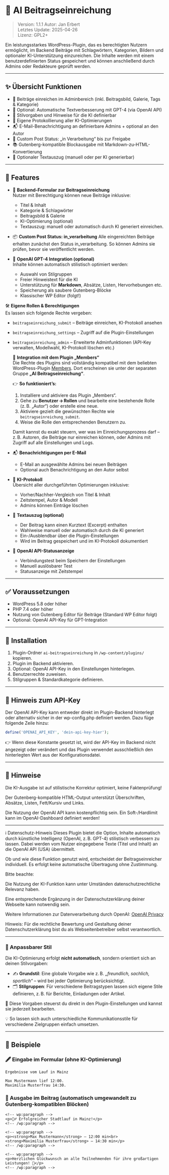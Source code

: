 # 🧠 AI Beitragseinreichung

> Version: 1.1.1
> Autor: Jan Erbert  
> Letztes Update: 2025-04-26  
> Lizenz: GPL2+

Ein leistungsstarkes WordPress-Plugin, das es berechtigten Nutzern ermöglicht, im Backend Beiträge mit Schlagwörtern, Kategorien, Bildern und optionaler KI-Unterstützung einzureichen. Die Inhalte werden mit einem benutzerdefinierten Status gespeichert und können anschließend durch Admins oder Redakteure geprüft werden.

---

## ✨ Übersicht Funktionen

- 📝 Beiträge einreichen im Adminbereich (inkl. Beitragsbild, Galerie, Tags & Kategorie)
- 🧠 Optional: Automatische Textverbesserung mit GPT-4 (via OpenAI API)
- 🔧 Stilvorgaben und Hinweise für die KI definierbar
- 💬 Eigene Protokollierung aller KI-Optimierungen
- 📬 E-Mail-Benachrichtigung an definierbare Admins + optional an den Autor
- 🔐 Custom Post Status: „in Verarbeitung“ bis zur Freigabe
- 📚 Gutenberg-kompatible Blockausgabe mit Markdown-zu-HTML-Konvertierung
- 🧾 Optionaler Textauszug (manuell oder per KI generierbar)

---

## 🔧 Features

- 📝 **Backend-Formular zur Beitragseinreichung**  
  Nutzer mit Berechtigung können neue Beiträge inklusive:
  - Titel & Inhalt
  - Kategorie & Schlagwörter
  - Beitragsbild & Galerie
  - KI-Optimierung (optional)
  - Textauszug: manuell oder automatisch durch KI generiert
    einreichen.

- 📦 **Custom Post Status: in_verarbeitung**
  Alle eingereichten Beiträge erhalten zunächst den Status in_verarbeitung. So können Admins sie prüfen, bevor sie veröffentlicht werden.

- 🤖 **OpenAI GPT-4 Integration (optional)**  
  Inhalte können automatisch stilistisch optimiert werden:
  - Auswahl von Stilgruppen
  - Freier Hinweistext für die KI
  - Unterstützung für **Markdown**, Absätze, Listen, Hervorhebungen etc.
  - Speicherung als saubere Gutenberg-Blöcke
  - Klassischer WP Editor (folgt!)

🛠️ **Eigene Rollen & Berechtigungen**  
Es lassen sich folgende Rechte vergeben:

- `beitragseinreichung_submit` – Beiträge einreichen, KI-Protokoll ansehen  
- `beitragseinreichung_settings` – Zugriff auf die Plugin-Einstellungen  
- `beitragseinreichung_admin` – Erweiterte Adminfunktionen (API-Key verwalten, Modellwahl, KI-Protokoll löschen etc.)

    🔐 **Integration mit dem Plugin „Members“**  
    Die Rechte des Plugins sind vollständig kompatibel mit dem beliebten WordPress-Plugin [Members](https://de.wordpress.org/plugins/members/). Dort erscheinen sie unter der separaten Gruppe **„AI Beitragseinreichung“**.

    👉 **So funktioniert’s:**
    1. Installiere und aktiviere das Plugin „Members“.
    2. Gehe zu **Benutzer → Rollen** und bearbeite eine bestehende Rolle (z. B. „Autor“) oder erstelle eine neue.
    3. Aktiviere gezielt die gewünschten Rechte wie `beitragseinreichung_submit`.
    4. Weise die Rolle den entsprechenden Benutzern zu.

    Damit kannst du exakt steuern, wer was im Einreichungsprozess darf – z. B. Autoren, die Beiträge nur einreichen können, oder Admins mit Zugriff auf alle Einstellungen und Logs.

- 📬 **Benachrichtigungen per E-Mail**  
  - E-Mail an ausgewählte Admins bei neuen Beiträgen
  - Optional auch Benachrichtigung an den Autor selbst

- 📑 **KI-Protokoll**  
  Übersicht aller durchgeführten Optimierungen inklusive:
  - Vorher/Nachher-Vergleich von Titel & Inhalt
  - Zeitstempel, Autor & Modell
  - Admins können Einträge löschen

- 🧾 **Textauszug (optional)**  
  - Der Beitrag kann einen Kurztext (Excerpt) enthalten  
  - Wahlweise manuell oder automatisch durch die KI generiert  
  - Ein-/Ausblendbar über die Plugin-Einstellungen  
  - Wird im Beitrag gespeichert und im KI-Protokoll dokumentiert

- 📶 **OpenAI API-Statusanzeige**  
  - Verbindungstest beim Speichern der Einstellungen
  - Manuell auslösbarer Test
  - Statusanzeige mit Zeitstempel

---

## ✅ Voraussetzungen

- WordPress 5.8 oder höher
- PHP 7.4 oder höher
- Nutzung von Gutenberg Editor für Beiträge (Standard WP Editor folgt)
- Optional: OpenAI API-Key für GPT-Integration

---

## 🚀 Installation

1. Plugin-Ordner `ai-beitragseinreichung` in `/wp-content/plugins/` kopieren.
2. Plugin im Backend aktivieren.
3. Optional: OpenAI API-Key in den Einstellungen hinterlegen.
4. Benutzerrechte zuweisen.
5. Stilgruppen & Standardkategorie definieren.


---

## 🔐 Hinweis zum API-Key

Der OpenAI API-Key kann entweder direkt im Plugin-Backend hinterlegt oder alternativ sicher in der wp-config.php definiert werden.
Dazu füge folgende Zeile hinzu:

```php
define('OPENAI_API_KEY', 'dein-api-key-hier');
```

👉 Wenn diese Konstante gesetzt ist, wird der API-Key im Backend nicht angezeigt oder verändert und das Plugin verwendet ausschließlich den hinterlegten Wert aus der Konfigurationsdatei.

---

## 📌 Hinweise

Die KI-Ausgabe ist auf stilistische Korrektur optimiert, keine Faktenprüfung!

Der Gutenberg-kompatible HTML-Output unterstützt Überschriften, Absätze, Listen, Fett/Kursiv und Links.

Die Nutzung der OpenAI API kann kostenpflichtig sein. Ein Soft-/Hardlimit kann im OpenAI-Dashboard definiert werden!

---

ℹ️ Datenschutz-Hinweis
Dieses Plugin bietet die Option, Inhalte automatisch durch künstliche Intelligenz (OpenAI, z. B. GPT-4) stilistisch verbessern zu lassen. Dabei werden vom Nutzer eingegebene Texte (Titel und Inhalt) an die OpenAI API (USA) übermittelt.

Ob und wie diese Funktion genutzt wird, entscheidet der Beitragseinreicher individuell. Es erfolgt keine automatische Übertragung ohne Zustimmung.

Bitte beachte:

Die Nutzung der KI-Funktion kann unter Umständen datenschutzrechtliche Relevanz haben.

Eine entsprechende Ergänzung in der Datenschutzerklärung deiner Webseite kann notwendig sein.

Weitere Informationen zur Datenverarbeitung durch OpenAI: [OpenAI Privacy](https://openai.com/privacy)

Hinweis: Für die rechtliche Bewertung und Gestaltung deiner Datenschutzerklärung bist du als Webseitenbetreiber selbst verantwortlich.

---

### 🎨 Anpassbarer Stil

Die KI-Optimierung erfolgt **nicht automatisch**, sondern orientiert sich an deinen Stilvorgaben:

- ✍️ **Grundstil**: Eine globale Vorgabe wie z. B. _„freundlich, sachlich, sportlich“_ – wird bei jeder Optimierung berücksichtigt.
- 🗂️ **Stilgruppen**: Für verschiedene Beitragstypen lassen sich eigene Stile definieren, z. B. für Berichte, Einladungen oder Artikel.

🔧 Diese Vorgaben steuerst du direkt in den Plugin-Einstellungen und kannst sie jederzeit bearbeiten.

💡 So lassen sich auch unterschiedliche Kommunikationsstile für verschiedene Zielgruppen einfach umsetzen.

---

## 📘 Beispiele

### 🖋️ Eingabe im Formular (ohne KI-Optimierung)

```text
Ergebnisse vom Lauf in Mainz

Max Mustermann lief 12:00.  
Maximilia Musterfrau 14:30.
```

### 🧱 Ausgabe im Beitrag (automatisch umgewandelt zu Gutenberg-kompatiblen Blöcken)

```text
<!-- wp:paragraph -->
<p>🏃‍♂️ Erfolgreicher Stadtlauf in Mainz!</p>
<!-- /wp:paragraph -->

<!-- wp:paragraph -->
<p><strong>Max Mustermann</strong> – 12:00 min<br>
<strong>Maximilia Musterfrau</strong> – 14:30 min</p>
<!-- /wp:paragraph -->

<!-- wp:paragraph -->
<p>Herzlichen Glückwunsch an alle Teilnehmenden für ihre großartigen Leistungen! 🎉</p>
<!-- /wp:paragraph -->
```
